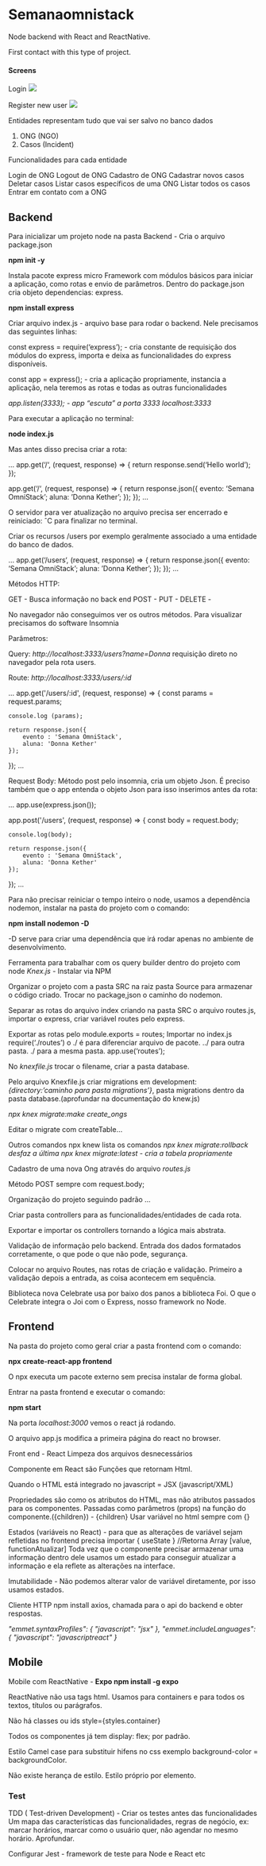 # Semanaomnistack

Node backend with React and ReactNative.

First contact with this type of project.

#### Screens ###

Login 
![](/login_page.png)


Register new user
![](/register_user.png)


Entidades representam tudo que vai ser salvo no banco dados

1. ONG (NGO)
2. Casos (Incident)

Funcionalidades para cada entidade

Login de ONG
Logout de ONG
Cadastro de ONG
Cadastrar novos casos
Deletar casos
Listar casos específicos de uma ONG
Listar todos os casos
Entrar em contato com a ONG

## Backend

Para inicializar um projeto node na pasta Backend - Cria o arquivo package.json

**npm init -y**

Instala pacote express micro Framework com módulos básicos para iniciar a aplicação, como rotas e envio de parâmetros. Dentro do package.json cria objeto dependencias: express.  

**npm install express**

Criar arquivo index.js - arquivo base para rodar o backend.
Nele precisamos das seguintes linhas:

const express = require(‘express’); - cria constante de requisição dos módulos do express, importa e deixa as funcionalidades do express disponíveis.

const app = express(); - cria a aplicação propriamente, instancia a aplicação, nela teremos as rotas e todas as outras funcionalidades 

*app.listen(3333); - app “escuta” a porta 3333 localhost:3333*

Para executar a aplicação no terminal:

**node index.js**

Mas antes disso precisa criar a rota:

... 
app.get(‘/‘, (request, response) => {
    return response.send(‘Hello world’);
});

app.get(‘/‘, (request, response) => {
    return response.json({
		evento: ‘Semana OmniStack’;
		aluna: ’Donna Kether’;
    });
});
...
 
O servidor para ver atualização no arquivo precisa ser encerrado e reiniciado: ˆC para finalizar no terminal.


Criar os recursos /users por exemplo geralmente associado a uma entidade do banco de dados.

...
app.get(‘/users‘, (request, response) => {
    return response.json({
		evento: ‘Semana OmniStack’;
		aluna: ’Donna Kether’;
    });
});
...

Métodos HTTP:

GET - Busca informação no back end
POST - 
PUT -
DELETE -

No navegador não conseguimos ver os outros métodos. Para visualizar precisamos do software Insomnia

Parâmetros:

Query:
*http://localhost:3333/users?name=Donna* requisição direto no navegador pela rota users.

Route:
*http://localhost:3333/users/:id*

...
app.get('/users/:id', (request, response) => {
    const params = request.params;

    console.log (params);

    return response.json({
        evento : 'Semana OmniStack',
        aluna: 'Donna Kether'
    });
});
...

Request Body:
Método post pelo insomnia, cria um objeto Json.
É preciso também que o app entenda o objeto Json para isso inserimos antes da rota:

...
app.use(express.json());

app.post('/users', (request, response) => {
    const body = request.body;

    console.log(body);

    return response.json({
        evento : 'Semana OmniStack',
        aluna: 'Donna Kether'
    });
});
...

Para não precisar reiniciar o tempo inteiro o node, usamos a dependência nodemon, instalar na pasta do projeto com o comando:

**npm install nodemon -D**

-D serve para criar uma dependência que irá rodar apenas no ambiente de desenvolvimento.

Ferramenta para trabalhar com os query builder dentro do projeto com node
*Knex.js* - Instalar via NPM 

Organizar o projeto com a pasta SRC na raiz pasta Source para armazenar o código criado. Trocar no package,json o caminho do nodemon.

Separar as rotas do arquivo index criando na pasta SRC o arquivo routes.js, importar o express, criar variável routes pelo express.

Exportar as rotas pelo module.exports = routes;
Importar no index.js require(‘./routes’) o ./ é para diferenciar arquivo de pacote. ../ para outra pasta. ./ para a mesma pasta.
app.use(‘routes’);

No *knexfile.js* trocar o filename, criar a pasta database.

Pelo arquivo Knexfile.js criar migrations em development: *{directory:’caminho para pasta migrations’}*, pasta migrations dentro da pasta database.(aprofundar na documentação do knew.js)

*npx knex migrate:make create_ongs*

Editar o migrate com createTable…

Outros comandos npx knew lista os comandos
*npx knex migrate:rollback desfaz a última*
*npx knex migrate:latest - cria a tabela propriamente*

Cadastro de uma nova Ong através do arquivo *routes.js*

Método POST sempre com request.body;

Organização do projeto seguindo padrão …

Criar pasta controllers para as funcionalidades/entidades de cada rota.

Exportar e importar os controllers tornando a lógica mais abstrata.

Validação de informação pelo backend. Entrada dos dados formatados corretamente, o que pode o que não pode, segurança. 

Colocar no arquivo Routes, nas rotas de criação e validação.
Primeiro a validação depois a entrada, as coisa acontecem em sequência.

Biblioteca nova Celebrate usa por baixo dos panos a biblioteca Foi. O que o Celebrate integra o Joi com o Express, nosso framework no Node.


## Frontend

Na pasta do projeto como geral criar a pasta frontend com o comando:

**npx create-react-app frontend**

O npx executa um pacote externo sem precisa instalar de forma global.

Entrar na pasta frontend e executar o comando:

**npm start**

Na porta *localhost:3000* vemos o react já rodando.

O arquivo app.js modifica a primeira página do react no browser.

Front end - React
Limpeza dos arquivos desnecessários 

Componente em React são Funções que retornam Html.

Quando o HTML está integrado no javascript = JSX (javascript/XML)

Propriedades são como os atributos do HTML, mas não atributos passados para os componentes. Passadas como parâmetros (props) na função do componente.({children}) - {children}
Usar variável no html sempre com {}

Estados (variáveis no React) - para que as alterações de variável sejam refletidas no frontend precisa importar { useState }   //Retorna Array [value, functionAtualizar]
Toda vez que o componente precisar armazenar uma informação dentro dele usamos um estado para conseguir atualizar a informação e ela reflete as alterações na interface.

Imutabilidade - Não podemos alterar valor de variável diretamente, por isso usamos estados.

Cliente HTTP npm install axios, chamada para o api do backend e obter respostas.

*"emmet.syntaxProfiles": { "javascript": "jsx" },*
*"emmet.includeLanguages": { "javascript": "javascriptreact" }*

## Mobile ##

Mobile com ReactNative - **Expo npm install -g expo**

ReactNative não usa tags html. Usamos <view> para containers e <text> para todos os textos, títulos ou parágrafos.

Não há classes ou ids style={styles.container} 

Todos os componentes já tem display: flex; por padrão.

Estilo Camel case para substituir hifens no css exemplo background-color = backgroundColor.

Não existe herança de estilo. Estilo próprio por elemento. 

### Test ###

TDD ( Test-driven Development) - Criar os testes antes das funcionalidades
Um mapa das características das funcionalidades, regras de negócio, ex: marcar horários, marcar como o usuário quer, não agendar no mesmo horário.
Aprofundar.

Configurar Jest - framework de teste para Node e React etc




